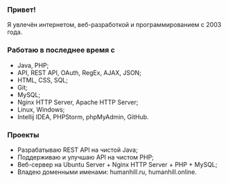### Привет!
Я увлечён интернетом, веб-разработкой и программированием с 2003 года.

### Работаю в последнее время с
* Java, PHP;
* API, REST API, OAuth, RegEx, AJAX, JSON;
* HTML, CSS, SQL;
* Git;
* MySQL;
* Nginx HTTP Server, Apache HTTP Server;
* Linux, Windows;
* Intellij IDEA, PHPStorm, phpMyAdmin, GitHub.

### Проекты
* Разрабатываю REST API на чистой Java;
* Поддерживаю и улучшаю API на чистом PHP;
* Веб-сервер на Ubuntu Server + Nginx HTTP Server + PHP + MySQL;
* Владею доменными именами: humanhill.ru, humanhill.online.
